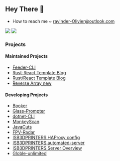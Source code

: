 ## Hey There 👋

-  How to reach me ~ [ravinder-Olivier@outlook.com](mailto:ravinder-Olivier@outlook.com)


![](https://github-profile-trophy.vercel.app/?username=ravinder-Olivier&theme=algolia)
![](https://github-readme-stats.vercel.app/api?username=ravinder-Olivier&show_icons=true&theme=github_dark&bg_color=00000000)

### Projects

#### Maintained Projects

- [Feeder-CLI](https://github.com/ravinder-Olivier/Feeder-CLI)
- [Rust-React Template Blog](https://github.com/ravinder-Olivier/nextjs-template-blog)
- [Rust/React Template Blog](https://github.com/ravinder-Olivier/rust-react-template-blog)
- [Reverse Array new](https://github.com/ravinder-Olivier/reverse-array-new)


#### Developing Projects
- [Booker](https://github.com/ravinder-Olivier/Booker)
- [Glass-Prompter](https://github.com/ravinder-Olivier/GlassPrompter)
- [dotnet-CLI](https://github.com/ISB-Tech-Drive-Coders/dotnet-cli)
- [MonkeyScan](https://github.com/ravinder-Olivier/monkeyscan)
- [JavaCuts](https://github.com/ravinder-Olivier/Java-Cuts)
- [FPV-Radar](https://github.com/ravinder-Olivier/fpvradar)
- [ISB3DPRINTERS HAProxy config](https://github.com/ISB3DPRINTERS/haproxy-config)
- [ISB3DPRINTERS automated-server](https://github.com/ISB3DPRINTERS/automated-server)
- [ISB3DPRINTERS Server Overview](https://github.com/ISB3DPRINTERS/server-overview)
- [Globle-unlimited](https://geopractest.live)
